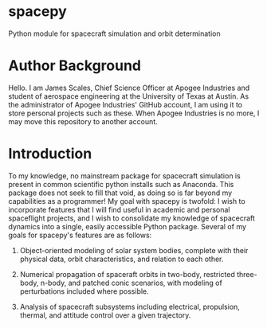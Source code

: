 # spacepy
Python module for spacecraft simulation and orbit determination

# Author Background
Hello. I am James Scales, Chief Science Officer at Apogee Industries and student of aerospace engineering at the University of Texas at Austin. As the administrator of Apogee Industries' GitHub account, I am using it to store personal projects such as these. When Apogee Industries is no more, I may move this repository to another account.
# Introduction
To my knowledge, no mainstream package for spacecraft simulation is present in common scientific python installs such as Anaconda. This package does not seek to fill that void, as doing so is far beyond my capabilities as a programmer! My goal with spacepy is twofold: I wish to incorporate features that I will find useful in academic and personal spaceflight projects, and I wish to consolidate my knowledge of spacecraft dynamics into a single, easily accessible Python package. Several of my goals for spacepy's features are as follows:

1. Object-oriented modeling of solar system bodies, complete with their physical data, orbit characteristics, and relation to each other.

2. Numerical propagation of spaceraft orbits in two-body, restricted three-body, n-body, and patched conic scenarios, with modeling of perturbations included where possible.

3. Analysis of spacecraft subsystems including electrical, propulsion, thermal, and attitude control over a given trajectory.

# Installation and Use
I have not yet implemented the `setup.py` file for spacepy. Spacepy is designed to work inside an Anaconda environment, as it requires many of the scientific packages contained including `numpy`, `scipy`, and `matplotlib`. In addition, I am using the latest available versions of these packages during development. Spacepy also requires the package `spiceypy`, which can be installed on conda as follows:

`conda config --add conda-forge`

`conda install spiceypy`

Spiceypy is a wrapper for the C implementation of JPL's SPICE Toolkit, written by Andrew Annex and released under the MIT license. (Annex et al, (2020). SpiceyPy: a Pythonic Wrapper for the SPICE Toolkit. Journal of Open Source Software, 5(46), 2050, https://doi.org/10.21105/joss.02050). The source code for spiceypy can be found here:

https://github.com/AndrewAnnex/SpiceyPy

# Current Features
## Physical Data
Physical parameters for the Sun, Earth, and Mars can be accessed via the `spacepy.objects.Sol` and `spacepy.objects.Planet` classes respectively. This data is taken from JPL and NASA. Support for all 8 planets, large planetary satellites, Pluto, and asteroids Ceres, Vesta, and Pallas is coming in a later update.
## Numerical Propagation
Spacecraft trajectories can be integrated using a wrapper for `scipy.integrate.solve_ivp()` with method `DOP853`, an 8th-order variable-step Runge-Kutta method. Currently, nonsphericity (J2 effect) and thrust perturbations can be simulated.

## Ephemeris Data
Using integration with spiceypy, spacepy supports simulation of all solar system bodies, provided necessary SPK kernels are installed. These files tend to be quite large, so are not included in this repository. The required SPK kernels can be found on the NAIF website here: https://naif.jpl.nasa.gov/pub/naif/generic_kernels/spk/
Spacepy is designed to operate using the following ephemeris data:

`de440.bsp` (general-purpose solar system ephemeris, contains data for the barycenters of all planets, the Sun, Earth, and the Moon)

`mar097.bsp` (ephemeris for the Martian system)

... others to be downloaded later

Place the SPK files in `spacepy/data/kernels/spk` before using spacepy.

# TODO
## Short-term
1. Add attrubute under Planet class for the integer NAIF object code
2. Add `spacepy.objects.System` class to handle creation and simulation of heliocentric and Earth-Moon systems
3. Add wrappers for spiceypy time conversion functions 
4. Add physical and ellipsoid data for the Moon
5. Document existing functions and add import statements in package `__init.py__`

## Mid-term
1. Implement restricted three-body equations of motion
2. Implement SOI boundary detection for patched-conic modeling
3. Add data for asteroid 1 Ceres

## Long-term
1. Add three-axis spacecraft attitude to EOM state vector along with perturbing torques
2. Add attitude control law simulation
3. Add thermal and electrical subsystem simulation
